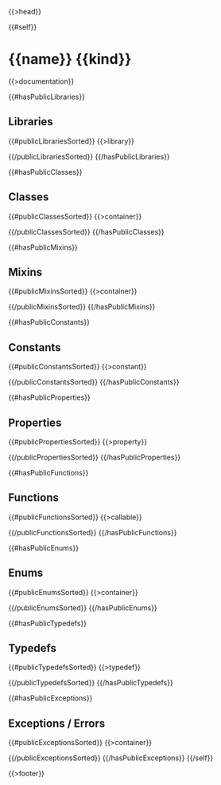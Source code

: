 {{>head}}

{{#self}}
# {{name}} {{kind}}

{{>documentation}}

{{#hasPublicLibraries}}
## Libraries

{{#publicLibrariesSorted}}
{{>library}}

{{/publicLibrariesSorted}}
{{/hasPublicLibraries}}

{{#hasPublicClasses}}
## Classes

{{#publicClassesSorted}}
{{>container}}

{{/publicClassesSorted}}
{{/hasPublicClasses}}

{{#hasPublicMixins}}
## Mixins

{{#publicMixinsSorted}}
{{>container}}

{{/publicMixinsSorted}}
{{/hasPublicMixins}}

{{#hasPublicConstants}}
## Constants

{{#publicConstantsSorted}}
{{>constant}}

{{/publicConstantsSorted}}
{{/hasPublicConstants}}

{{#hasPublicProperties}}
## Properties

{{#publicPropertiesSorted}}
{{>property}}

{{/publicPropertiesSorted}}
{{/hasPublicProperties}}

{{#hasPublicFunctions}}
## Functions

{{#publicFunctionsSorted}}
{{>callable}}

{{/publicFunctionsSorted}}
{{/hasPublicFunctions}}

{{#hasPublicEnums}}
## Enums

{{#publicEnumsSorted}}
{{>container}}

{{/publicEnumsSorted}}
{{/hasPublicEnums}}

{{#hasPublicTypedefs}}
## Typedefs

{{#publicTypedefsSorted}}
{{>typedef}}

{{/publicTypedefsSorted}}
{{/hasPublicTypedefs}}

{{#hasPublicExceptions}}
## Exceptions / Errors

{{#publicExceptionsSorted}}
{{>container}}

{{/publicExceptionsSorted}}
{{/hasPublicExceptions}}
{{/self}}

{{>footer}}
